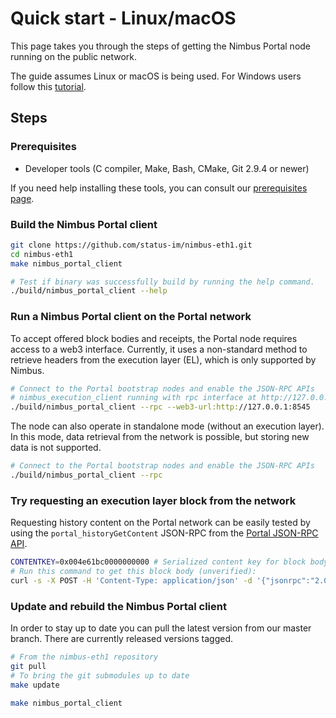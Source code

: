 # Quick start - Linux/macOS

This page takes you through the steps of getting the Nimbus Portal node running
on the public network.

The guide assumes Linux or macOS is being used. For Windows users follow this
[tutorial](./quick-start-windows.md).

## Steps

### Prerequisites
- Developer tools (C compiler, Make, Bash, CMake, Git 2.9.4 or newer)

If you need help installing these tools, you can consult our
[prerequisites page](./prerequisites.md).

### Build the Nimbus Portal client
```bash
git clone https://github.com/status-im/nimbus-eth1.git
cd nimbus-eth1
make nimbus_portal_client

# Test if binary was successfully build by running the help command.
./build/nimbus_portal_client --help
```

### Run a Nimbus Portal client on the Portal network

To accept offered block bodies and receipts, the Portal node requires access to a web3 interface. Currently, it uses a non-standard method to retrieve headers from the execution layer (EL), which is only supported by Nimbus.

```bash
# Connect to the Portal bootstrap nodes and enable the JSON-RPC APIs
# nimbus_execution_client running with rpc interface at http://127.0.0.1:8545
./build/nimbus_portal_client --rpc --web3-url:http://127.0.0.1:8545
```

The node can also operate in standalone mode (without an execution layer). In this mode, data retrieval from the network is possible, but storing new data is not supported.

```bash
# Connect to the Portal bootstrap nodes and enable the JSON-RPC APIs
./build/nimbus_portal_client --rpc
```

### Try requesting an execution layer block from the network

Requesting history content on the Portal network can be easily tested by using the `portal_historyGetContent` JSON-RPC from the [Portal JSON-RPC API](https://github.com/ethereum/portal-network-specs/tree/master/jsonrpc).

```bash
CONTENTKEY=0x004e61bc0000000000 # Serialized content key for block body of block 12345678
# Run this command to get this block body (unverified):
curl -s -X POST -H 'Content-Type: application/json' -d '{"jsonrpc":"2.0","id":"1","method":"portal_historyGetContent","params":["'${CONTENTKEY}'"]}' http://localhost:8545
```

### Update and rebuild the Nimbus Portal client
In order to stay up to date you can pull the latest version from our master
branch. There are currently released versions tagged.

```bash
# From the nimbus-eth1 repository
git pull
# To bring the git submodules up to date
make update

make nimbus_portal_client
```
